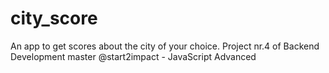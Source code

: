 # city_score
An app to get scores about the city of your choice. Project nr.4 of Backend Development master @start2impact - JavaScript Advanced
